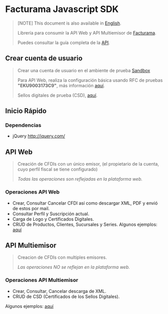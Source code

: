 # Facturama Javascript SDK

> [NOTE] This document is also available in [English].
>
> Librería para consumir la API Web y API Multiemisor de [Facturama](https://api.facturama.mx/).
>
> Puedes consultar la guía completa de la [API](https://apisandbox.facturama.mx/guias).

## Crear cuenta de usuario

> Crear una cuenta de usuario en el ambiente de prueba [Sandbox](https://dev.facturama.mx/api/login) 
>
> Para API Web, realiza la configuración básica usando RFC de pruebas **"EKU9003173C9"**, más información [aquí](https://apisandbox.facturama.mx/guias/perfil-fiscal).
>
> Sellos digitales de prueba (CSD), [aquí](https://github.com/rafa-dx/facturama-CSD-prueba). 

## Inicio Rápido

### Dependencias

* jQuery http://jquery.com/

## API Web

> Creación de CFDIs con un único emisor, (el propietario de la cuenta, cuyo perfil fiscal se tiene configurado)
> 
> *Todas las operaciones son reflejadas en la plataforma web.*
### Operaciones API Web
- Crear, Consultar Cancelar CFDI así como descargar XML, PDF y envió de estos por mail.
- Consultar Perfil y Suscripción actual.
- Carga de Logo y Certificados Digitales.
- CRUD de Productos, Clientes, Sucursales y Series.
Algunos ejemplos: [aquí](https://github.com/Facturama/facturama-javascript-sdk/wiki/API-Web)



## API Multiemisor

> Creacion de CFDIs con multiples emisores.
>
> *Las operaciones NO se reflejan en la plataforma web.*
> 
### Operaciones API Multiemisor

- Crear, Consultar, Cancelar descarga de XML.
- CRUD de CSD (Certificados de los Sellos Digitales).

Algunos ejemplos: [aquí](https://github.com/Facturama/facturama-javascript-sdk/wiki/API-MultiEmisor)


[English]: ./README-en.md
